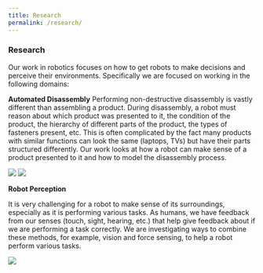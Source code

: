 ```yaml
---
title: Research
permalink: /research/
---
```


### Research

Our work in robotics focuses on how to get robots to make decisions and perceive their environments. Specifically we are focused on working in the following domains:

**Automated Disassembly**
Performing non-destructive disassembly is vastly different than assembling a product. During disassembly, a robot must reason about which product was presented to it, the condition of the product, the hierarchy of different parts of the product, the types of fasteners present, etc. This is often complicated by the fact many products with similar functions can look the same (laptops, TVs) but have their parts structured differently. Our work looks at how a robot can make sense of a product presented to it and how to model the disassembly process.
<div class="content list people">
    <div class="list-item-people">
            <p class="list-post-title">
            <img class="research-automated-thumbnail" src="{{site.baseurl}}/images/research/fastener_detection.jpg">
            <img class="research-automated-thumbnail" src="{{site.baseurl}}/images/research/chevy_bolt_disassembly.jpg">
             </p>
            </div>
 </div>


**Robot Perception**

It is very challenging for a robot to make sense of its surroundings, especially as it is performing various tasks. As humans, we have feedback from our senses (touch, sight, hearing, etc.) that help give feedback about if we are performing a task correctly. We are investigating ways to combine these methods, for example, vision and force sensing, to help a robot perform various tasks.

<div class="content list people">
    <div class="list-item-people">
            <p class="list-post-title">
            <img class="research-perception-thumbnail" src="{{site.baseurl}}/images/research/jwu_turtlebot.jpg">
             </p>
            </div>
 </div>
